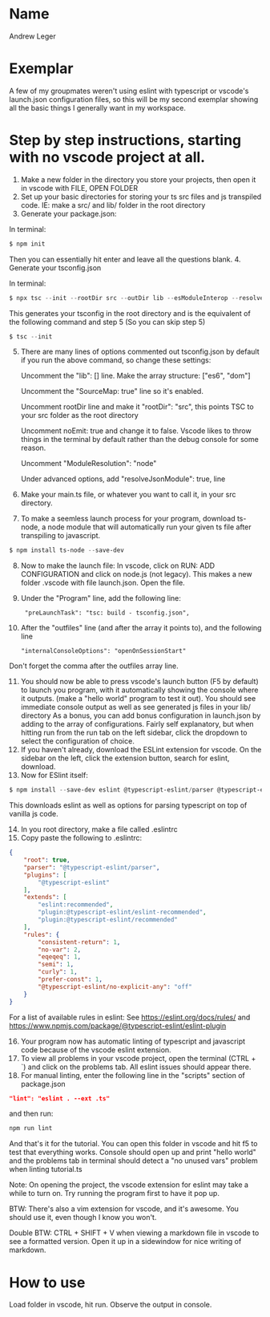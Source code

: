 # Name

Andrew Leger

# Exemplar

A few of my groupmates weren't using eslint with typescript or vscode's launch.json configuration files, so this will be my second exemplar showing all the basic things I generally want in my workspace.


# Step by step instructions, starting with no vscode project at all.

1. Make a new folder in the directory you store your projects, then open it in vscode with FILE, OPEN FOLDER
2. Set up your basic directories for storing your ts src files and js transpiled code. IE: make a src/ and lib/ folder in the root directory
3. Generate your package.json: 

In terminal:
```powershell
$ npm init
```
Then you can essentially hit enter and leave all the questions blank.
4. Generate your tsconfig.json

In terminal:
```powershell
$ npx tsc --init --rootDir src --outDir lib --esModuleInterop --resolveJsonModule --lib es6,dom  --module commonjs

```
This generates your tsconfig in the root directory and is the equivalent of the following command and step 5 (So you can skip step 5)


```powershell
$ tsc --init
```

5. There are many lines of options commented out tsconfig.json by default if you run the above command, so change these settings:
    
    Uncomment the "lib": [] line. Make the array structure: ["es6", "dom"]
    
    Uncomment the "SourceMap: true" line so it's enabled.

    Uncomment rootDir line and make it "rootDir": "src", this points TSC to your src folder as the root directory

    Uncomment noEmit: true and change it to false. Vscode likes to throw things in the terminal by default rather than the debug console for some reason.

    Uncomment "ModuleResolution": "node"

    Under advanced options, add "resolveJsonModule": true, line

6. Make your main.ts file, or whatever you want to call it, in your src directory.
7. To make a seemless launch process for your program, download ts-node, a node module that will automatically run your given ts file after transpiling to javascript. 

```powershell
$ npm install ts-node --save-dev
```
8. Now to make the launch file: In vscode, click on RUN: ADD CONFIGURATION and click on node.js (not legacy). This makes a new folder .vscode with file launch.json. Open the file.
9. Under the "Program" line, add the following line:

        "preLaunchTask": "tsc: build - tsconfig.json",

10. After the "outfiles" line (and after the array it points to), and the following line

        "internalConsoleOptions": "openOnSessionStart"
Don't forget the comma after the outfiles array line.

11. You should now be able to press vscode's launch button (F5 by default) to launch you program, with it automatically showing the console where it outputs. (make a "hello world" program to test it out). You should see immediate console output as well as see generated js files in your lib/ directory
As a bonus, you can add bonus configuration in launch.json by adding to the array of configurations. Fairly self explanatory, but when hitting run from the run tab on the left sidebar, click the dropdown to select the configuration of choice.
12. If you haven't already, download the ESLint extension for vscode. On the sidebar on the left, click the extension button, search for eslint, download. 
13. Now for ESlint itself:
```powershell
$ npm install --save-dev eslint @typescript-eslint/parser @typescript-eslint/eslint-plugin
```
This downloads eslint as well as options for parsing typescript on top of vanilla js code.

14. In you root directory, make a file called .eslintrc
15. Copy paste the following to .eslintrc:

```json
{
    "root": true,
    "parser": "@typescript-eslint/parser",
    "plugins": [
        "@typescript-eslint"
    ],
    "extends": [
        "eslint:recommended",
        "plugin:@typescript-eslint/eslint-recommended",
        "plugin:@typescript-eslint/recommended"
    ],
    "rules": {
        "consistent-return": 1,
        "no-var": 2,
        "eqeqeq": 1,
        "semi": 1,
        "curly": 1,
        "prefer-const": 1,
        "@typescript-eslint/no-explicit-any": "off"
    }
}
```
For a list of available rules in eslint: See https://eslint.org/docs/rules/ and https://www.npmjs.com/package/@typescript-eslint/eslint-plugin

16. Your program now has automatic linting of typescript and javascript code because of the vscode eslint extension.
17. To view all problems in your vscode project, open the terminal (CTRL + `) and click on the problems tab. All eslint issues should appear there.
18. For manual linting, enter the following line in the "scripts" section of package.json
```json
"lint": "eslint . --ext .ts"
```
and then run:
```powershell
npm run lint
```


And that's it for the tutorial. You can open this folder in vscode and hit f5 to test that everything works. Console should open up and print "hello world" and the problems tab in terminal should detect a "no unused vars" problem when linting tutorial.ts

Note: On opening the project, the vscode extension for eslint may take a while to turn on. Try running the program first to have it pop up.

BTW: There's also a vim extension for vscode, and it's awesome. You should use it, even though I know you won't.

Double BTW: CTRL + SHIFT + V when viewing a markdown file in vscode to see a formatted version. Open it up in a sidewindow for nice writing of markdown.

# How to use

Load folder in vscode, hit run. Observe the output in console.
